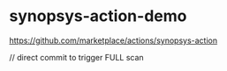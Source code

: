 # synopsys-action-demo

https://github.com/marketplace/actions/synopsys-action


// direct commit to trigger FULL scan
